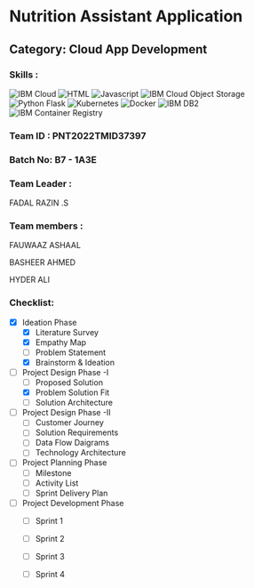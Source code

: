 # Nutrition Assistant Application
<!--Batch:  -->
## Category: Cloud App Development

### Skills :

![IBM Cloud](https://img.shields.io/badge/IBM%20Cloud-%3776AB.svg?style=for-the-badge&logo=ibm&logoColor=white&color=4DB33D)
![HTML](https://img.shields.io/badge/HTML-%3776AB.svg?style=for-the-badge&logo=html5&logoColor=white&color=E34F26)
![Javascript](https://img.shields.io/badge/Javascript-%F7DF1E.svg?style=for-the-badge&logo=javascript&logoColor=black&color=F7DF1E)
![IBM Cloud Object Storage](https://img.shields.io/badge/IBM%20Cloud%20Object%20Storage-%3776AB.svg?style=for-the-badge&logo=ibm&logoColor=white&color=F05032)
![Python Flask](https://img.shields.io/badge/Python%20Flask-%3776AB.svg?style=for-the-badge&logo=python&logoColor=white&color=3776AB)
![Kubernetes](https://img.shields.io/badge/Kubernetes-%FCC624.svg?style=for-the-badge&logo=kubernetes&logoColor=black&color=FCC624)
![Docker](https://img.shields.io/badge/Docker-%7396.svg?style=for-the-badge&logo=docker&logoColor=white&color=007396)
![IBM DB2](https://img.shields.io/badge/IBM%20DB2-%1572B6.svg?style=for-the-badge&logo=ibm&logoColor=white&color=61DBFB)
![IBM Container Registry](https://img.shields.io/badge/IBM%20Container%20Registry-%3776AB.svg?style=for-the-badge&logo=ibm&logoColor=white&color=563D7C)


### Team ID : PNT2022TMID37397

### Batch No: B7 - 1A3E

### Team Leader : 
FADAL RAZIN .S

### Team members : 
FAUWAAZ ASHAAL

BASHEER AHMED

HYDER ALI

### Checklist:

- [x] Ideation Phase
  - [x] Literature Survey 
  - [x] Empathy Map 
  - [ ] Problem Statement
  - [x] Brainstorm & Ideation
  
- [ ] Project Design Phase -I
  - [ ] Proposed Solution 
  - [x] Problem Solution Fit
  - [ ] Solution Architecture
  
- [ ] Project Design Phase -II
  - [ ] Customer Journey
  - [ ] Solution Requirements
  - [ ] Data Flow Daigrams
  - [ ] Technology Architecture

- [ ] Project Planning Phase
  - [ ] Milestone 
  - [ ] Activity List 
  - [ ] Sprint Delivery Plan 

- [ ] Project Development Phase
  - [ ] Sprint 1
  - [ ] Sprint 2
  - [ ] Sprint 3
  - [ ] Sprint 4

